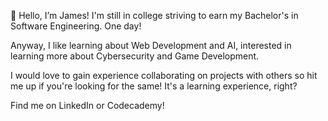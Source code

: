 👋 Hello, I’m James! I'm still in college striving to earn my Bachelor's in Software Engineering. One day!

  Anyway, I like learning about Web Development and AI, interested in learning more about Cybersecurity and Game Development. 
  
  I would love to gain experience collaborating on projects with others so hit me up if you're looking for the same! It's a learning experience, right?
  
  Find me on LinkedIn or Codecademy!


<!---
End-Us3r/End-Us3r is a ✨ special ✨ repository because its `README.md` (this file) appears on your GitHub profile.
You can click the Preview link to take a look at your changes.
--->
